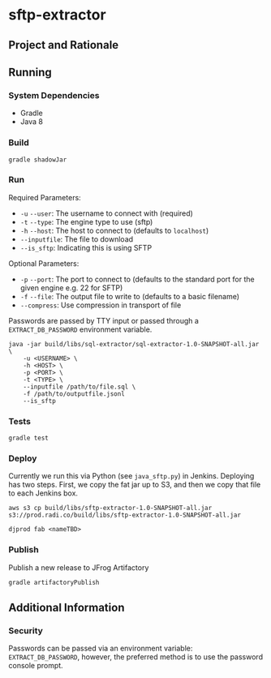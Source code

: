 # sftp-extractor

## Project and Rationale

## Running

### System Dependencies
* Gradle
* Java 8

### Build
```$sh
gradle shadowJar
```

### Run
Required Parameters:
* `-u` `--user`: The username to connect with (required)
* `-t` `--type`: The engine type to use (sftp)
* `-h` `--host`: The host to connect to (defaults to `localhost`)
* `--inputfile`: The file to download
* `--is_sftp`: Indicating this is using SFTP

Optional Parameters:
* `-p` `--port`: The port to connect to (defaults to the standard port for the given engine e.g. 22 for SFTP)
* `-f` `--file`: The output file to write to (defaults to a basic filename)
* `--compress`: Use compression in transport of file

Passwords are passed by TTY input or passed through a `EXTRACT_DB_PASSWORD` environment variable.

```$sh
java -jar build/libs/sql-extractor/sql-extractor-1.0-SNAPSHOT-all.jar \
    -u <USERNAME> \
    -h <HOST> \
    -p <PORT> \
    -t <TYPE> \
    --inputfile /path/to/file.sql \
    -f /path/to/outputfile.jsonl
    --is_sftp
```

### Tests
```$sh
gradle test
```

### Deploy

Currently we run this via Python (see `java_sftp.py`) in Jenkins. Deploying has two steps.
First, we copy the fat jar up to S3, and then we copy that file to each Jenkins box.

```$sh
aws s3 cp build/libs/sftp-extractor-1.0-SNAPSHOT-all.jar s3://prod.radi.co/build/libs/sftp-extractor-1.0-SNAPSHOT-all.jar

djprod fab <nameTBD>
```

### Publish

Publish a new release to JFrog Artifactory
```sh
gradle artifactoryPublish
```

## Additional Information

### Security

Passwords can be passed via an environment variable: `EXTRACT_DB_PASSWORD`, 
however, the preferred method is to use the password console prompt.
